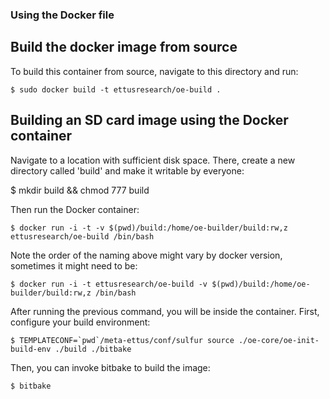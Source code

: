 ### Using the Docker file

## Build the docker image from source

To build this container from source, navigate to this directory and run:

    $ sudo docker build -t ettusresearch/oe-build .

## Building an SD card image using the Docker container

Navigate to a location with sufficient disk space. There, create a new directory
called 'build' and make it writable by everyone:

   $ mkdir build && chmod 777 build

Then run the Docker container:

    $ docker run -i -t -v $(pwd)/build:/home/oe-builder/build:rw,z ettusresearch/oe-build /bin/bash

Note the order of the naming above might vary by docker version, sometimes it might need to be:

    $ docker run -i -t ettusresearch/oe-build -v $(pwd)/build:/home/oe-builder/build:rw,z /bin/bash

After running the previous command, you will be inside the container. First,
configure your build environment:

    $ TEMPLATECONF=`pwd`/meta-ettus/conf/sulfur source ./oe-core/oe-init-build-env ./build ./bitbake

Then, you can invoke bitbake to build the image:

    $ bitbake

